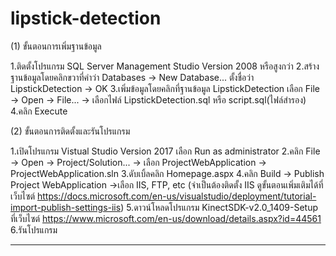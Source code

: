 # lipstick-detection

(1) ขั้นตอนการเพิ่มฐานข้อมูล

1.ติดตั้งโปรแกรม SQL Server Management Studio Version 2008 หรือสูงกว่า
2.สร้างฐานข้อมูลโดยคลิกขวาที่คำว่า Databases -> New Database... 
ตั้งชื่อว่า LipstickDetection -> OK
3.เพิ่มข้อมูลโดยคลิกที่ฐานข้อมูล LipstickDetection เลือก File -> Open -> File...
-> เลือกไฟล์ LipstickDetection.sql หรือ script.sql(ไฟล์สำรอง)
4.คลิก Execute


(2) ขั้นตอนการติดตั้งและรันโปรแกรม

1.เปิดโปรแกรม Vistual Studio Version 2017 เลือก Run as administrator
2.คลิก File -> Open -> Project/Solution... 
-> เลือก ProjectWebApplication -> ProjectWebApplication.sln
3.ดับเบิ้ลคลิก Homepage.aspx 
4.คลิก Build -> Publish Project WebApplication ->เลือก IIS, FTP, etc
(จำเป็นต้องติดตั้ง IIS ดูขั้นตอนเพิ่มเติมได้ที่เว็บไซต์ https://docs.microsoft.com/en-us/visualstudio/deployment/tutorial-import-publish-settings-iis)
5.ดาวน์โหลดโปรแกรม KinectSDK-v2.0_1409-Setup ที่เว็บไซต์ https://www.microsoft.com/en-us/download/details.aspx?id=44561
6.รันโปรแกรม

---------------------------------------------------------------------------------------------------------------------------------------------------------------------------------------------------------------------------------------------
